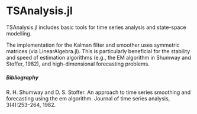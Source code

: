 # TSAnalysis.jl
TSAnalysis.jl includes basic tools for time series analysis and state-space modelling. 

The implementation for the Kalman filter and smoother uses symmetric matrices (via LinearAlgebra.jl). This is particularly beneficial for the stability and speed of estimation algorithms (e.g., the EM algorithm in Shumway and Stoffer, 1982), and high-dimensional forecasting problems. 


##### Bibliography
R. H. Shumway and D. S. Stoffer. An approach to time series smoothing and forecasting using the em algorithm. Journal of time series analysis, 3(4):253–264, 1982.

 
